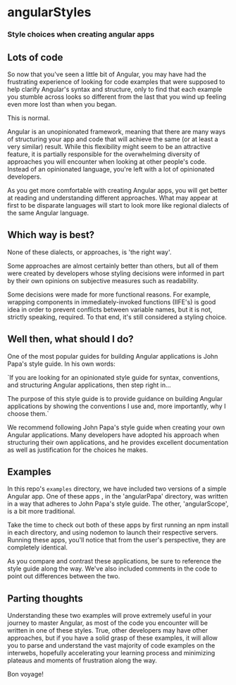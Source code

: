 # angularStyles

### Style choices when creating angular apps

## Lots of code

So now that you've seen a little bit of Angular, you may have had the frustrating experience of looking for code examples that were supposed to help clarify Angular's syntax and structure, only to find that each example you stumble across looks so different from the last that you wind up feeling even more lost than when you began.

This is normal.

Angular is an unopinionated framework, meaning that there are many ways of structuring your app and code that will achieve the same (or at least a very similar) result. While this flexibility might seem to be an attractive feature, it is partially responsible for the overwhelming diversity of approaches you will encounter when looking at other people's code. Instead of an opinionated language, you're left with a lot of opinionated developers.

As you get more comfortable with creating Angular apps, you will get better at reading and understanding different approaches. What may appear at first to be disparate languages will start to look more like regional dialects of the same Angular language.

## Which way is best?

None of these dialects, or approaches, is 'the right way'.

Some approaches are almost certainly better than others, but all of them were created by developers whose styling decisions were informed in part by their own opinions on subjective measures such as readability.

Some decisions were made for more functional reasons. For example, wrapping components in immediately-invoked functions (IIFE's) is good idea in order to prevent conflicts between variable names, but it is not, strictly speaking, required. To that end, it's still considered a styling choice.

## Well then, what should I do?

One of the most popular guides for building Angular applications is John Papa's style guide. In his own words:

`If you are looking for an opinionated style guide for syntax, conventions, and structuring Angular applications, then step right in...

The purpose of this style guide is to provide guidance on building Angular applications by showing the conventions I use and, more importantly, why I choose them.`

We recommend following John Papa's style guide when creating your own Angular applications. Many developers have adopted his approach when structuring their own applications, and he provides excellent documentation as well as justification for the choices he makes.

## Examples

In this repo's `examples` directory, we have included two versions of a simple Angular app. One of these apps , in the 'angularPapa' directory, was written in a way that adheres to John Papa's style guide. The other, 'angularScope', is a bit more traditional.

Take the time to check out both of these apps by first running an npm install in each directory, and using nodemon to launch their respective servers. Running these apps, you'll notice that from the user's perspective, they are completely identical.

As you compare and contrast these applications, be sure to reference the style guide along the way. We've also included comments in the code to point out differences between the two.

## Parting thoughts

Understanding these two examples will prove extremely useful in your journey to master Angular, as most of the code you encounter will be written in one of these styles. True, other developers may have other approaches, but if you have a solid grasp of these examples, it will allow you to parse and understand the vast majority of code examples on the interwebs, hopefully accelerating your learning process and minimizing plateaus and moments of frustration along the way.

Bon voyage!
